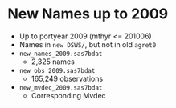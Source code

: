 # New Names up to 2009

* Up to portyear 2009 (mthyr <= 201006)
* Names in `new DSWS/`, but not in old `agret0`
* `new_names_2009.sas7bdat`
  * 2,325 names
* `new_obs_2009.sas7bdat`
  * 165,249 observations
* `new_mvdec_2009.sas7bdat`
  * Corresponding Mvdec

